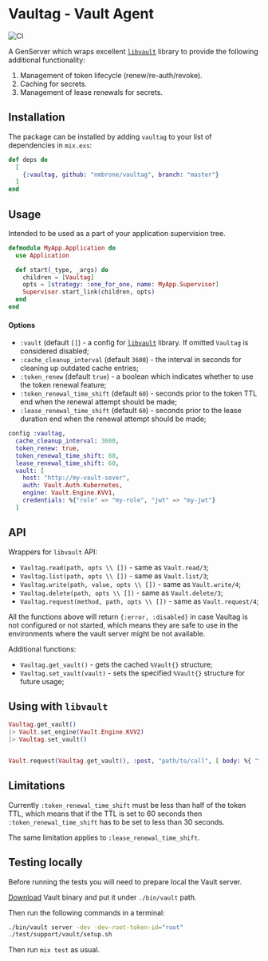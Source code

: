 # Vaultag - Vault Agent

![CI](https://github.com/nmbrone/vaultag/workflows/CI/badge.svg)

A GenServer which wraps excellent [`libvault`](https://github.com/matthewoden/libvault) library 
to provide the following additional functionality:

1. Management of token lifecycle (renew/re-auth/revoke).
2. Caching for secrets.
3. Management of lease renewals for secrets.

## Installation

The package can be installed by adding `vaultag` to your list of dependencies in `mix.exs`:

```elixir
def deps do
  [
    {:vaultag, github: "nmbrone/vaultag", branch: "master"}
  ]
end
```

## Usage

Intended to be used as a part of your application supervision tree.

```elixir
defmodule MyApp.Application do
  use Application

  def start(_type, _args) do
    children = [Vaultag]
    opts = [strategy: :one_for_one, name: MyApp.Supervisor]
    Supervisor.start_link(children, opts)
  end
end
```

#### Options

- `:vault` (default `[]`) - a config for [`libvault`](https://github.com/matthewoden/libvault) 
library. If omitted `Vaultag` is considered disabled;
- `:cache_cleanup_interval` (default `3600`) -  the interval in seconds for cleaning up outdated 
cache entries;
- `:token_renew` (default `true`) - a boolean which indicates whether to use the token renewal 
feature; 
- `:token_renewal_time_shift` (default `60`) - seconds prior to the token TTL end when the renewal 
attempt should be made;
- `:lease_renewal_time_shift` (default `60`) - seconds prior to the lease duration end when the 
renewal attempt should be made;

```elixir
config :vaultag,
  cache_cleanup_interval: 3600,
  token_renew: true,
  token_renewal_time_shift: 60,
  lease_renewal_time_shift: 60,
  vault: [
    host: "http://my-vault-sever",
    auth: Vault.Auth.Kubernetes,
    engine: Vault.Engine.KVV1,
    credentials: %{"role" => "my-role", "jwt" => "my-jwt"}
  ]
```

## API

Wrappers for `libvault` API:

- `Vaultag.read(path, opts \\ [])` - same as `Vault.read/3`;
- `Vaultag.list(path, opts \\ [])` - same as `Vault.list/3`;
- `Vaultag.write(path, value, opts \\ [])` - same as `Vault.write/4`;
- `Vaultag.delete(path, opts \\ [])` - same as `Vault.delete/3`;
- `Vaultag.request(method, path, opts \\ [])` - same as `Vault.request/4`;

All the functions above will return `{:error, :disabled}` in case Vaultag is not configured or not 
started, which means they are safe to use in the environments where the vault server might be not 
available.

Additional functions:

- `Vaultag.get_vault()` - gets the cached `%Vault{}` structure;
- `Vaultag.set_vault(vault)` - sets the specified `%Vault{}` structure for future usage;

## Using with `libvault`

```elixir
Vaultag.get_vault()
|> Vault.set_engine(Vault.Engine.KVV2)
|> Vaultag.set_vault()


Vault.request(Vaultag.get_vault(), :post, "path/to/call", [ body: %{ "foo" => "bar"}])
```

## Limitations

Currently `:token_renewal_time_shift` must be less than half of the token TTL, which means that if 
the TTL is set to 60 seconds then `:token_renewal_time_shift` has to be set to less than 30 seconds.

The same limitation applies to `:lease_renewal_time_shift`.

## Testing locally

Before running the tests you will need to prepare local the Vault server.

[Download](https://www.vaultproject.io/downloads) Vault binary and put it under `./bin/vault` path.

Then run the following commands in a terminal:

```bash
./bin/vault server -dev -dev-root-token-id="root"
./test/support/vault/setup.sh
```

Then run `mix test` as usual.
